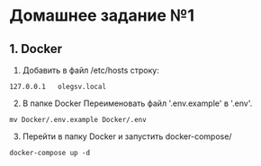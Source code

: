 # Домашнее задание №1
## 1. Docker

1. Добавить в файл /etc/hosts строку:
```shell
127.0.0.1   olegsv.local
```

2. В папке Docker Переименовать файл '.env.example' в '.env'.
```shell
mv Docker/.env.example Docker/.env
```

3. Перейти в папку Docker и запустить docker-compose/
```shell
docker-compose up -d
```